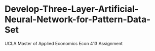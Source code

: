 # Develop-Three-Layer-Artificial-Neural-Network-for-Pattern-Data-Set
UCLA Master of Applied Economics Econ 413 Assignment

